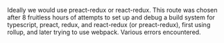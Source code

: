 
Ideally we would use preact-redux or react-redux.  This route was chosen after 8 fruitless hours of attempts to set up and debug a build system for typescript, preact, redux, and react-redux (or preact-redux), first using rollup, and later trying to use webpack.  Various errors encountered.
